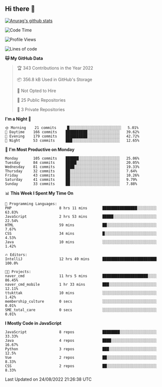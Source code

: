 ## Hi there 👋

[![Anurag's github stats](https://github-readme-stats.vercel.app/api?username=Songwonseok)](https://github.com/anuraghazra/github-readme-stats)



<!--START_SECTION:waka-->
![Code Time](http://img.shields.io/badge/Code%20Time-1%2C720%20hrs%2018%20mins-blue)

![Profile Views](http://img.shields.io/badge/Profile%20Views-0-blue)

![Lines of code](https://img.shields.io/badge/From%20Hello%20World%20I%27ve%20Written-3%20Million%20lines%20of%20code-blue)

**🐱 My GitHub Data** 

> 🏆 343 Contributions in the Year 2022
 > 
> 📦 356.8 kB Used in GitHub's Storage 
 > 
> 🚫 Not Opted to Hire
 > 
> 📜 25 Public Repositories 
 > 
> 🔑 3 Private Repositories  
 > 
**I'm a Night 🦉** 

```text
🌞 Morning    21 commits     █░░░░░░░░░░░░░░░░░░░░░░░░   5.01% 
🌆 Daytime    166 commits    ██████████░░░░░░░░░░░░░░░   39.62% 
🌃 Evening    179 commits    ██████████░░░░░░░░░░░░░░░   42.72% 
🌙 Night      53 commits     ███░░░░░░░░░░░░░░░░░░░░░░   12.65%

```
📅 **I'm Most Productive on Monday** 

```text
Monday       105 commits    ██████░░░░░░░░░░░░░░░░░░░   25.06% 
Tuesday      84 commits     █████░░░░░░░░░░░░░░░░░░░░   20.05% 
Wednesday    81 commits     ████░░░░░░░░░░░░░░░░░░░░░   19.33% 
Thursday     32 commits     ██░░░░░░░░░░░░░░░░░░░░░░░   7.64% 
Friday       43 commits     ██░░░░░░░░░░░░░░░░░░░░░░░   10.26% 
Saturday     41 commits     ██░░░░░░░░░░░░░░░░░░░░░░░   9.79% 
Sunday       33 commits     ██░░░░░░░░░░░░░░░░░░░░░░░   7.88%

```


📊 **This Week I Spent My Time On** 

```text
💬 Programming Languages: 
PHP                      8 hrs 11 mins       ████████████████░░░░░░░░░   63.83% 
JavaScript               2 hrs 53 mins       █████░░░░░░░░░░░░░░░░░░░░   22.54% 
HTML                     59 mins             ██░░░░░░░░░░░░░░░░░░░░░░░   7.67% 
CSS                      34 mins             █░░░░░░░░░░░░░░░░░░░░░░░░   4.53% 
Java                     10 mins             ░░░░░░░░░░░░░░░░░░░░░░░░░   1.42%

🔥 Editors: 
IntelliJ                 12 hrs 49 mins      █████████████████████████   100.0%

🐱‍💻 Projects: 
naver_cmd                11 hrs 5 mins       █████████████████████░░░░   86.45% 
naver_cmd_mobile         1 hr 33 mins        ███░░░░░░░░░░░░░░░░░░░░░░   12.11% 
ttukttak                 10 mins             ░░░░░░░░░░░░░░░░░░░░░░░░░   1.42% 
membership_culture       0 secs              ░░░░░░░░░░░░░░░░░░░░░░░░░   0.01% 
SME_total_care           0 secs              ░░░░░░░░░░░░░░░░░░░░░░░░░   0.01%

```

**I Mostly Code in JavaScript** 

```text
JavaScript               8 repos             ████████░░░░░░░░░░░░░░░░░   33.33% 
Java                     4 repos             ████░░░░░░░░░░░░░░░░░░░░░   16.67% 
Python                   3 repos             ███░░░░░░░░░░░░░░░░░░░░░░   12.5% 
Vue                      2 repos             ██░░░░░░░░░░░░░░░░░░░░░░░   8.33% 
CSS                      2 repos             ██░░░░░░░░░░░░░░░░░░░░░░░   8.33%

```



 Last Updated on 24/08/2022 21:26:38 UTC
<!--END_SECTION:waka-->
